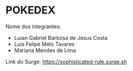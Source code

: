# POKEDEX

Nome dos integrantes: 
- Luian Gabriel Barbosa de Jesus Costa
- Luis Felipe Melo Tavares
- Mariana Mendes de Lima

Link do Surge: https://sophisticated-rule.surge.sh
